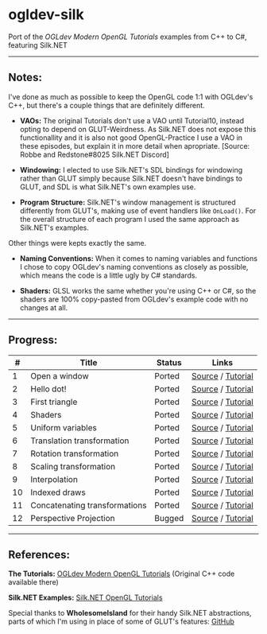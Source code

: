 # ogldev-silk
Port of the _OGLdev Modern OpenGL Tutorials_ examples from C++ to C#, featuring Silk.NET
****

## Notes:

I've done as much as possible to keep the OpenGL code 1:1 with OGLdev's C++, but there's a couple things that are definitely different.

- **VAOs:** The original Tutorials don't use a VAO until Tutorial10, instead opting to depend on GLUT-Weirdness. As Silk.NET does not expose this functionallity and it is also not good OpenGL-Practice I use a VAO in these episodes, but explain it in more detail when apropriate. [Source: Robbe and Redstone#8025 Silk.NET Discord]

- **Windowing:** I elected to use Silk.NET's SDL bindings for windowing rather than GLUT simply because Silk.NET doesn't have bindings to GLUT, and SDL is what Silk.NET's own examples use.

- **Program Structure:** Silk.NET's window management is structured differently from GLUT's, making use of event handlers like `OnLoad()`. For the overall structure of each program I used the same approach as Silk.NET's examples. 

Other things were kepts exactly the same.

- **Naming Conventions:** When it comes to naming variables and functions I chose to copy OGLdev's naming conventions as closely as possible, which means the code is a little ugly by C# standards.

- **Shaders:** GLSL works the same whether you're using C++ or C#, so the shaders are 100% copy-pasted from OGLdev's example code with no changes at all.

****

## Progress:

\# | Title | Status | Links
-- | -------------------------- | ------ | -------------
 1 | Open a window              | Ported | [Source](https://github.com/StevenGann/ogldev-silk/tree/main/tutorial01) / [Tutorial](https://www.ogldev.org/www/tutorial01/tutorial01.html)
 2 | Hello dot!                 | Ported | [Source](https://github.com/StevenGann/ogldev-silk/tree/main/tutorial02) / [Tutorial](https://www.ogldev.org/www/tutorial02/tutorial02.html)
 3 | First triangle             | Ported | [Source](https://github.com/StevenGann/ogldev-silk/tree/main/tutorial03) / [Tutorial](https://www.ogldev.org/www/tutorial03/tutorial03.html)
 4 | Shaders                    | Ported | [Source](https://github.com/StevenGann/ogldev-silk/tree/main/tutorial04) / [Tutorial](https://www.ogldev.org/www/tutorial04/tutorial04.html)
 5 | Uniform variables          | Ported | [Source](https://github.com/StevenGann/ogldev-silk/tree/main/tutorial05) / [Tutorial](https://www.ogldev.org/www/tutorial05/tutorial05.html)
 6 | Translation transformation | Ported | [Source](https://github.com/StevenGann/ogldev-silk/tree/main/tutorial06) / [Tutorial](https://www.ogldev.org/www/tutorial06/tutorial06.html)
 7 | Rotation transformation    | Ported | [Source](https://github.com/StevenGann/ogldev-silk/tree/main/tutorial07) / [Tutorial](https://www.ogldev.org/www/tutorial07/tutorial07.html)
 8 | Scaling transformation     | Ported | [Source](https://github.com/StevenGann/ogldev-silk/tree/main/tutorial08) / [Tutorial](https://www.ogldev.org/www/tutorial08/tutorial08.html)
 9 | Interpolation              | Ported | [Source](https://github.com/StevenGann/ogldev-silk/tree/main/tutorial09) / [Tutorial](https://www.ogldev.org/www/tutorial09/tutorial09.html)
10 | Indexed draws              | Ported | [Source](https://github.com/StevenGann/ogldev-silk/tree/main/tutorial10) / [Tutorial](https://www.ogldev.org/www/tutorial10/tutorial10.html)
11 | Concatenating transformations | Ported | [Source](https://github.com/StevenGann/ogldev-silk/tree/main/tutorial11) / [Tutorial](https://www.ogldev.org/www/tutorial11/tutorial11.html)
12 | Perspective Projection     | Bugged | [Source](https://github.com/StevenGann/ogldev-silk/tree/main/tutorial12) / [Tutorial](https://www.ogldev.org/www/tutorial12/tutorial12.html)

****

## References:

**The Tutorials:** [OGLdev Modern OpenGL Tutorials](https://www.ogldev.org/) (Original C++ code available there)

**Silk.NET Examples:** [Silk.NET OpenGL Tutorials](https://github.com/dotnet/Silk.NET/tree/main/examples/CSharp/OpenGL%20Tutorials)

Special thanks to **WholesomeIsland** for their handy Silk.NET abstractions, parts of which I'm using in place of some of GLUT's features:
[GitHub](https://github.com/WholesomeIsland/Silk.NET.OpenGL.Abstractions)
